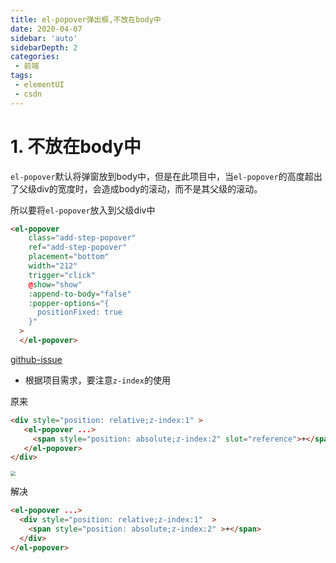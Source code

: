 ```yaml
---
title: el-popover弹出框,不放在body中
date: 2020-04-07
sidebar: 'auto'
sidebarDepth: 2
categories:
 - 前端
tags:
 - elementUI
 - csdn
---
```


# 1. 不放在body中
`el-popover`默认将弹窗放到body中，但是在此项目中，当`el-popover`的高度超出了父级div的宽度时，会造成body的滚动，而不是其父级的滚动。

所以要将`el-popover`放入到父级div中

```html
<el-popover
    class="add-step-popover"
    ref="add-step-popover"
    placement="bottom"
    width="212"
    trigger="click"
    @show="show"
    :append-to-body="false"
    :popper-options="{
      positionFixed: true
    }"
  >
  </el-popover>
```
[github-issue](https://github.com/ElemeFE/element/issues/8981)

* 根据项目需求，要注意`z-index`的使用

原来

```html
<div style="position: relative;z-index:1" >
   <el-popover ...>
     <span style="position: absolute;z-index:2" slot="reference">+</span>
   </el-popover>
</div>

```

<img src="https://gitee.com/xiaolannuoyi/my_drawing_bed/raw/master/image/20200402164604.png" style="zoom:50%;" />

解决

```html
<el-popover ...>
  <div style="position: relative;z-index:1"  >
    <span style="position: absolute;z-index:2" >+</span>
  </div>
</el-popover>
```